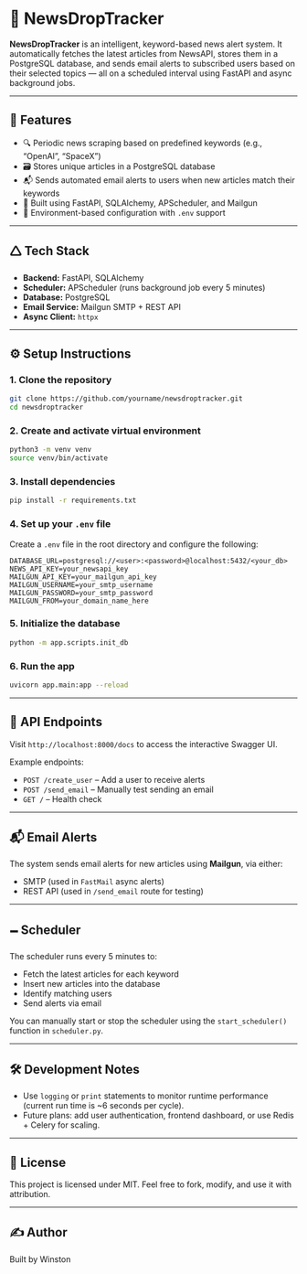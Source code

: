 # 📰 NewsDropTracker

**NewsDropTracker** is an intelligent, keyword-based news alert system. It automatically fetches the latest articles from NewsAPI, stores them in a PostgreSQL database, and sends email alerts to subscribed users based on their selected topics — all on a scheduled interval using FastAPI and async background jobs.

---

## 🚀 Features

- 🔍 Periodic news scraping based on predefined keywords (e.g., “OpenAI”, “SpaceX”)
- 🗃️ Stores unique articles in a PostgreSQL database
- 📬 Sends automated email alerts to users when new articles match their keywords
- 🧠 Built using FastAPI, SQLAlchemy, APScheduler, and Mailgun
- 🔐 Environment-based configuration with `.env` support

---

## 🛆 Tech Stack

- **Backend:** FastAPI, SQLAlchemy
- **Scheduler:** APScheduler (runs background job every 5 minutes)
- **Database:** PostgreSQL
- **Email Service:** Mailgun SMTP + REST API
- **Async Client:** `httpx`

---

## ⚙️ Setup Instructions

### 1. Clone the repository

```bash
git clone https://github.com/yourname/newsdroptracker.git
cd newsdroptracker
```

### 2. Create and activate virtual environment

```bash
python3 -m venv venv
source venv/bin/activate
```

### 3. Install dependencies

```bash
pip install -r requirements.txt
```

### 4. Set up your `.env` file

Create a `.env` file in the root directory and configure the following:

```env
DATABASE_URL=postgresql://<user>:<password>@localhost:5432/<your_db>
NEWS_API_KEY=your_newsapi_key
MAILGUN_API_KEY=your_mailgun_api_key
MAILGUN_USERNAME=your_smtp_username
MAILGUN_PASSWORD=your_smtp_password
MAILGUN_FROM=your_domain_name_here
```

### 5. Initialize the database

```bash
python -m app.scripts.init_db
```

### 6. Run the app

```bash
uvicorn app.main:app --reload
```

---

## 🧲 API Endpoints

Visit `http://localhost:8000/docs` to access the interactive Swagger UI.

Example endpoints:

- `POST /create_user` – Add a user to receive alerts
- `POST /send_email` – Manually test sending an email
- `GET /` – Health check

---

## 📬 Email Alerts

The system sends email alerts for new articles using **Mailgun**, via either:

- SMTP (used in `FastMail` async alerts)
- REST API (used in `/send_email` route for testing)

---

## 🗕️ Scheduler

The scheduler runs every 5 minutes to:

- Fetch the latest articles for each keyword
- Insert new articles into the database
- Identify matching users
- Send alerts via email

You can manually start or stop the scheduler using the `start_scheduler()` function in `scheduler.py`.

---

## 🛠️ Development Notes

- Use `logging` or `print` statements to monitor runtime performance (current run time is \~6 seconds per cycle).
- Future plans: add user authentication, frontend dashboard, or use Redis + Celery for scaling.

---

## 📄 License

This project is licensed under MIT. Feel free to fork, modify, and use it with attribution.

---

## ✍️ Author

Built by Winston
